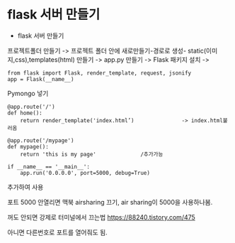 # flask 서버 만들기

- flask 서버 만들기

프로젝트폴더 만들기 -> 프로젝트 폴더 안에 새로만들기-경로로 생성- static(이미지,css),templates(html) 만들기
-> app.py 만들기 -> Flask 패키지 설치 ->
```
from flask import Flask, render_template, request, jsonify
app = Flask(__name__)
```
Pymongo 넣기
```
@app.route('/')
def home():
    return render_template('index.html’)               -> index.html불러옴

@app.route('/mypage')
def mypage():
    return 'this is my page'              /추가가능

if __name__ == '__main__':
    app.run('0.0.0.0', port=5000, debug=True)
```
추가하여 사용 

포트 5000 안열리면 맥북 airsharing 끄기, air sharing이 5000을 사용하나봄.

꺼도 안되면 강제로 터미널에서 끄는법 https://88240.tistory.com/475

아니면 다른번호로 포트를 열어줘도 됨.
